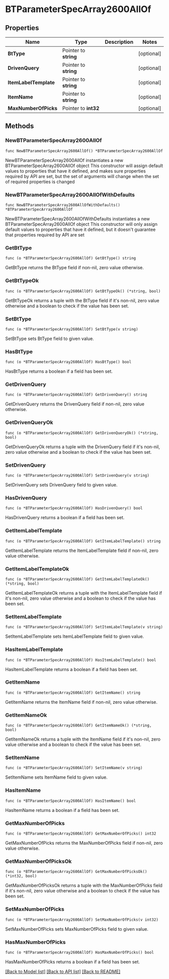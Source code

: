 # BTParameterSpecArray2600AllOf

## Properties

Name | Type | Description | Notes
------------ | ------------- | ------------- | -------------
**BtType** | Pointer to **string** |  | [optional] 
**DrivenQuery** | Pointer to **string** |  | [optional] 
**ItemLabelTemplate** | Pointer to **string** |  | [optional] 
**ItemName** | Pointer to **string** |  | [optional] 
**MaxNumberOfPicks** | Pointer to **int32** |  | [optional] 

## Methods

### NewBTParameterSpecArray2600AllOf

`func NewBTParameterSpecArray2600AllOf() *BTParameterSpecArray2600AllOf`

NewBTParameterSpecArray2600AllOf instantiates a new BTParameterSpecArray2600AllOf object
This constructor will assign default values to properties that have it defined,
and makes sure properties required by API are set, but the set of arguments
will change when the set of required properties is changed

### NewBTParameterSpecArray2600AllOfWithDefaults

`func NewBTParameterSpecArray2600AllOfWithDefaults() *BTParameterSpecArray2600AllOf`

NewBTParameterSpecArray2600AllOfWithDefaults instantiates a new BTParameterSpecArray2600AllOf object
This constructor will only assign default values to properties that have it defined,
but it doesn't guarantee that properties required by API are set

### GetBtType

`func (o *BTParameterSpecArray2600AllOf) GetBtType() string`

GetBtType returns the BtType field if non-nil, zero value otherwise.

### GetBtTypeOk

`func (o *BTParameterSpecArray2600AllOf) GetBtTypeOk() (*string, bool)`

GetBtTypeOk returns a tuple with the BtType field if it's non-nil, zero value otherwise
and a boolean to check if the value has been set.

### SetBtType

`func (o *BTParameterSpecArray2600AllOf) SetBtType(v string)`

SetBtType sets BtType field to given value.

### HasBtType

`func (o *BTParameterSpecArray2600AllOf) HasBtType() bool`

HasBtType returns a boolean if a field has been set.

### GetDrivenQuery

`func (o *BTParameterSpecArray2600AllOf) GetDrivenQuery() string`

GetDrivenQuery returns the DrivenQuery field if non-nil, zero value otherwise.

### GetDrivenQueryOk

`func (o *BTParameterSpecArray2600AllOf) GetDrivenQueryOk() (*string, bool)`

GetDrivenQueryOk returns a tuple with the DrivenQuery field if it's non-nil, zero value otherwise
and a boolean to check if the value has been set.

### SetDrivenQuery

`func (o *BTParameterSpecArray2600AllOf) SetDrivenQuery(v string)`

SetDrivenQuery sets DrivenQuery field to given value.

### HasDrivenQuery

`func (o *BTParameterSpecArray2600AllOf) HasDrivenQuery() bool`

HasDrivenQuery returns a boolean if a field has been set.

### GetItemLabelTemplate

`func (o *BTParameterSpecArray2600AllOf) GetItemLabelTemplate() string`

GetItemLabelTemplate returns the ItemLabelTemplate field if non-nil, zero value otherwise.

### GetItemLabelTemplateOk

`func (o *BTParameterSpecArray2600AllOf) GetItemLabelTemplateOk() (*string, bool)`

GetItemLabelTemplateOk returns a tuple with the ItemLabelTemplate field if it's non-nil, zero value otherwise
and a boolean to check if the value has been set.

### SetItemLabelTemplate

`func (o *BTParameterSpecArray2600AllOf) SetItemLabelTemplate(v string)`

SetItemLabelTemplate sets ItemLabelTemplate field to given value.

### HasItemLabelTemplate

`func (o *BTParameterSpecArray2600AllOf) HasItemLabelTemplate() bool`

HasItemLabelTemplate returns a boolean if a field has been set.

### GetItemName

`func (o *BTParameterSpecArray2600AllOf) GetItemName() string`

GetItemName returns the ItemName field if non-nil, zero value otherwise.

### GetItemNameOk

`func (o *BTParameterSpecArray2600AllOf) GetItemNameOk() (*string, bool)`

GetItemNameOk returns a tuple with the ItemName field if it's non-nil, zero value otherwise
and a boolean to check if the value has been set.

### SetItemName

`func (o *BTParameterSpecArray2600AllOf) SetItemName(v string)`

SetItemName sets ItemName field to given value.

### HasItemName

`func (o *BTParameterSpecArray2600AllOf) HasItemName() bool`

HasItemName returns a boolean if a field has been set.

### GetMaxNumberOfPicks

`func (o *BTParameterSpecArray2600AllOf) GetMaxNumberOfPicks() int32`

GetMaxNumberOfPicks returns the MaxNumberOfPicks field if non-nil, zero value otherwise.

### GetMaxNumberOfPicksOk

`func (o *BTParameterSpecArray2600AllOf) GetMaxNumberOfPicksOk() (*int32, bool)`

GetMaxNumberOfPicksOk returns a tuple with the MaxNumberOfPicks field if it's non-nil, zero value otherwise
and a boolean to check if the value has been set.

### SetMaxNumberOfPicks

`func (o *BTParameterSpecArray2600AllOf) SetMaxNumberOfPicks(v int32)`

SetMaxNumberOfPicks sets MaxNumberOfPicks field to given value.

### HasMaxNumberOfPicks

`func (o *BTParameterSpecArray2600AllOf) HasMaxNumberOfPicks() bool`

HasMaxNumberOfPicks returns a boolean if a field has been set.


[[Back to Model list]](../README.md#documentation-for-models) [[Back to API list]](../README.md#documentation-for-api-endpoints) [[Back to README]](../README.md)


